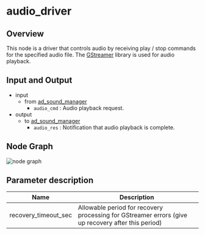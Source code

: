 # audio_driver

## Overview
This node is a driver that controls audio by receiving play / stop commands for the specified audio file.
The [GStreamer](https://gstreamer.freedesktop.org/) library is used for audio playback.

## Input and Output
- input
  - from [ad_sound_manager](https://github.com/eve-autonomy/ad_sound_manager)
    - `audio_cmd` : Audio playback request.
- output
  - to [ad_sound_manager](https://github.com/eve-autonomy/ad_sound_manager)
    - `audio_res` : Notification that audio playback is complete.

## Node Graph
![node graph](http://www.plantuml.com/plantuml/proxy?cache=no&src=https://raw.githubusercontent.com/eve-autonomy/audio_driver/main/docs/node_graph.pu)

## Parameter description
<table>
  <thead>
    <tr>
      <th scope="col">Name</th>
      <th scope="col">Description</th>
    </tr>
  </thead>
  <tbody>
    <tr>
      <td>recovery_timeout_sec</td>
      <td>Allowable period for recovery processing for GStreamer errors (give up recovery after this period)</td>
    </tr>
  </tbody>
</table>
